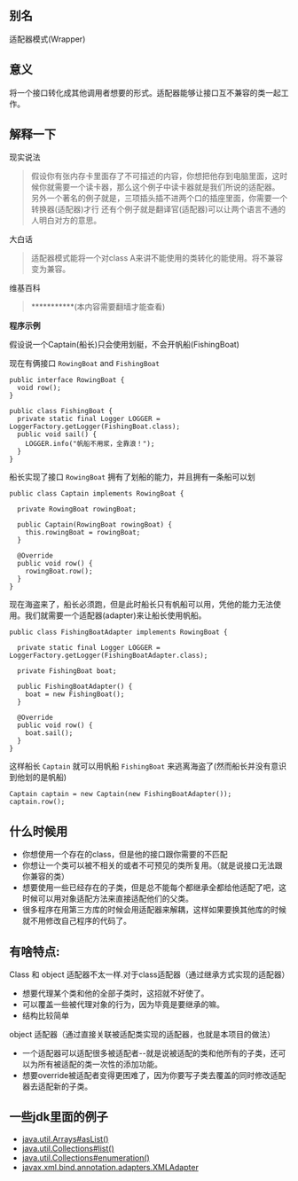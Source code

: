 

## 别名
适配器模式(Wrapper)

## 意义
将一个接口转化成其他调用者想要的形式。适配器能够让接口互不兼容的类一起工作。

## 解释一下

现实说法

> 假设你有张内存卡里面存了不可描述的内容，你想把他存到电脑里面，这时候你就需要一个读卡器，那么这个例子中读卡器就是我们所说的适配器。
> 另外一个著名的例子就是，三项插头插不进两个口的插座里面，你需要一个转换器(适配器)才行
> 还有个例子就是翻译官(适配器)可以让两个语言不通的人明白对方的意思。

大白话

> 适配器模式能将一个对class A来讲不能使用的类转化的能使用。将不兼容变为兼容。

维基百科

> ***********(本内容需要翻墙才能查看)

**程序示例**

假设说一个Captain(船长)只会使用划艇，不会开帆船(FishingBoat)

现在有俩接口 `RowingBoat` and `FishingBoat`

```
public interface RowingBoat {
  void row();
}

public class FishingBoat {
  private static final Logger LOGGER = LoggerFactory.getLogger(FishingBoat.class);
  public void sail() {
    LOGGER.info("帆船不用浆，全靠浪！");
  }
}
```

船长实现了接口 `RowingBoat` 拥有了划船的能力，并且拥有一条船可以划

```
public class Captain implements RowingBoat {

  private RowingBoat rowingBoat;

  public Captain(RowingBoat rowingBoat) {
    this.rowingBoat = rowingBoat;
  }

  @Override
  public void row() {
    rowingBoat.row();
  }
}
```

现在海盗来了，船长必须跑，但是此时船长只有帆船可以用，凭他的能力无法使用。我们就需要一个适配器(adapter)来让船长使用帆船。

```
public class FishingBoatAdapter implements RowingBoat {

  private static final Logger LOGGER = LoggerFactory.getLogger(FishingBoatAdapter.class);

  private FishingBoat boat;

  public FishingBoatAdapter() {
    boat = new FishingBoat();
  }

  @Override
  public void row() {
    boat.sail();
  }
}
```

这样船长 `Captain` 就可以用帆船 `FishingBoat` 来逃离海盗了(然而船长并没有意识到他划的是帆船)

```
Captain captain = new Captain(new FishingBoatAdapter());
captain.row();
```

## 什么时候用

* 你想使用一个存在的class，但是他的接口跟你需要的不匹配
* 你想让一个类可以被不相关的或者不可预见的类所复用。（就是说接口无法跟你兼容的类）
* 想要使用一些已经存在的子类，但是总不能每个都继承全都给他适配了吧，这时候可以用对象适配方法来直接适配他们的父类。
* 很多程序在用第三方库的时候会用适配器来解耦，这样如果要换其他库的时候就不用修改自己程序的代码了。

## 有啥特点:
Class 和 object 适配器不太一样.对于class适配器（通过继承方式实现的适配器）

*	想要代理某个类和他的全部子类时，这招就不好使了。
*   可以覆盖一些被代理对象的行为，因为毕竟是要继承的嘛。
*   结构比较简单

object 适配器（通过直接关联被适配类实现的适配器，也就是本项目的做法）

*  一个适配器可以适配很多被适配者--就是说被适配的类和他所有的子类，还可以为所有被适配的类一次性的添加功能。
*  想要override被适配者变得更困难了，因为你要写子类去覆盖的同时修改适配器去适配新的子类。


## 一些jdk里面的例子

* [java.util.Arrays#asList()](http://docs.oracle.com/javase/8/docs/api/java/util/Arrays.html#asList%28T...%29)
* [java.util.Collections#list()](https://docs.oracle.com/javase/8/docs/api/java/util/Collections.html#list-java.util.Enumeration-)
* [java.util.Collections#enumeration()](https://docs.oracle.com/javase/8/docs/api/java/util/Collections.html#enumeration-java.util.Collection-)
* [javax.xml.bind.annotation.adapters.XMLAdapter](http://docs.oracle.com/javase/8/docs/api/javax/xml/bind/annotation/adapters/XmlAdapter.html#marshal-BoundType-)
